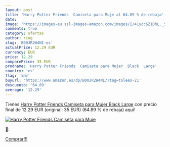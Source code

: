 ```yaml
---
layout: post
title: 'Harry Potter Friends  Camiseta para Muje al 64.89 % de rebaja'
date: 
image: 'https://images-eu.ssl-images-amazon.com/images/I/41ycc6Z1DhL._SL200_.jpg'
comments: true
category: ofertas
author: ring
slug: 'B00JR2W4NI-es'
actualPrice: 12.29 EUR
currency: EUR
price: 12.29
comparePrice: 35 EUR
prodname: 'Harry Potter Friends  Camiseta para Mujer  Black  Large'
country: 'es'
flag: '🇪🇸'
buyurl: 'https://www.amazon.es/dp/B00JR2W4NI/?tag=tolees-21'
descuento: '64.89'
average: '12.29'
---
```


Tienes [Harry Potter Friends  Camiseta para Mujer  Black  Large](https://www.amazon.es/dp/B00JR2W4NI/?tag=tolees-21) con precio final de  12.29 EUR (original: 35 EUR) (64.89 %  de rebaja) aqui!

[![Harry Potter Friends  Camiseta para Muje](https://images-eu.ssl-images-amazon.com/images/I/41ycc6Z1DhL._SL200_.jpg)](https://www.amazon.es/dp/B00JR2W4NI/?tag=tolees-21)

🔎:


[Comprar!!!](https://www.amazon.es/dp/B00JR2W4NI/?tag=tolees-21)
